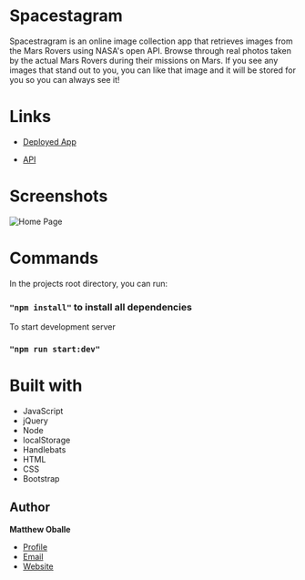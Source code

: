 # Spacestagram

Spacestragram is an online image collection app that retrieves images from the Mars Rovers using NASA's open API. Browse through real photos taken by the actual Mars Rovers during their missions on Mars. If you see any images that stand out to you, you can like that image and it will be stored for you so you can always see it!

# Links
- [Deployed App](<https://spacestagram-mo.herokuapp.com/> "Live View")

- [API](<https://api.nasa.gov/> "API")

# Screenshots 
![Home Page](https://user-images.githubusercontent.com/68206886/149845752-21534e65-cc58-4a00-9281-c3f12ea2b9a2.png)

# Commands

In the projects root directory, you can run:

### `"npm install"` to install all dependencies 

To start development server

### `"npm run start:dev"`

# Built with 
- JavaScript
- jQuery
- Node
- localStorage
- Handlebats
- HTML
- CSS
- Bootstrap

## Author

**Matthew Oballe**

- [Profile](https://github.com/oballemattt "Matthew Oballe")
- [Email](mailto:oballematt@gmail.com?subject=Hi "Hi!")
- [Website](https://matthew-oballe.herokuapp.com)
